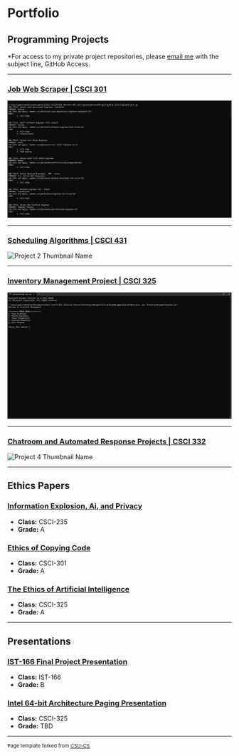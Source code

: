 Portfolio
=========

Programming Projects
--------------------

*For access to my private project repositories, please [email me](mailto:gjtiradorobles@csustudent.net?subject=GitHub%20Access) with the subject line, GitHub Access.

---
### [Job Web Scraper | CSCI 301](csci301Project.md)

![Job Web Scraper Thumbnail](images/CSCI301/outputCLIWebScraper.png)

---
### [Scheduling Algorithms | CSCI 431](csci431Project.md)

![Project 2 Thumbnail Name](images/dummy_thumbnail.jpg)

---
### [Inventory Management Project | CSCI 325](csci325Project.md)

![Inventory Management Thumbnail](images/CSCI325/325Thumbnail.png)

---
### [Chatroom and Automated Response Projects | CSCI 332](csci332Project.md)

![Project 4 Thumbnail Name](images/dummy_thumbnail.jpg)

---

Ethics Papers
-------------

### [Information Explosion, Ai, and Privacy](/pdf/Gabriel_Tirado_Ethics_Paper_CSCI235.pdf)

-   **Class:** CSCI-235 
-   **Grade:** A

### [Ethics of Copying Code](/pdf/Gabriel_Tirado_Ethics_Paper_CSCI301.pdf)

-   **Class:** CSCI-301
-   **Grade:** A

### [The Ethics of Artificial Intelligence](/pdf/Gabriel_Tirado_Ethics_Paper_CSCI325.pdf)

-   **Class:** CSCI-325
-   **Grade:** A

---

Presentations
-------------

### [IST-166 Final Project Presentation](/pdf/Gabriel_Tirado_IST166_Final_Project.pdf)

- **Class:** IST-166
- **Grade:** B


### [Intel 64-bit Architecture Paging Presentation](/pdf/Gabriel_Tirado_Paging_Presentation_CSCI325.pdf)

- **Class:** CSCI-325
- **Grade:** TBD

---

<p style="font-size:11px">Page template forked from <a href="https://github.com/csu-cs/csci-portfolio">CSU-CS</a></p>
<!-- Remove above link if you don't want to attributive -->
